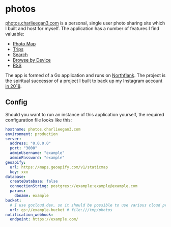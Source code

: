 # photos

[photos.charlieegan3.com](https://photos.charlieegan3.com) is a personal, single user photo sharing site
which I built and host for myself. The application has a number of features I find valuable:

* [Photo Map](https://photos.charlieegan3.com/locations)
* [Trips](https://photos.charlieegan3.com/posts/period)
* [Search](https://photos.charlieegan3.com/posts/search)
* [Browse by Device](https://photos.charlieegan3.com/devices)
* [RSS](https://photos.charlieegan3.com/rss.xml)

The app is formed of a Go application and runs on
[Northflank](https://northflank.com). The project is the
spiritual successor of a project I built to back up my Instagram account
[in 2018](https://charlieegan3.com/posts/2018-03-04-backing-up-instagram).

## Config

Should you want to run an instance of this application yourself, the required configuration file looks like this:

```yaml
hostname: photos.charlieegan3.com
environment: production
server:
  address: "0.0.0.0"
  port: "3000"
  adminUsername: "example"
  adminPassword: "example"
geoapify:
  url: https://maps.geoapify.com/v1/staticmap
  key: xxx
database:
  createDatabase: false
  connectionString: postgres://example:example@example.com
  params:
    dbname: example
bucket:
  # I use gocloud.dev, so it should be possible to use various cloud providers
  url: gs://example-bucket # file:///tmp/photos
notification_webhook:
  endpoint: https://example.com/
```
